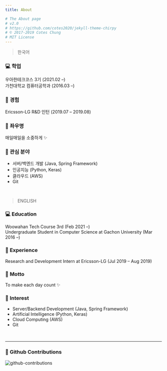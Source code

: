 ```yaml
---
title: About

# The About page
# v2.0
# https://github.com/cotes2020/jekyll-theme-chirpy
# © 2017-2019 Cotes Chung
# MIT License
---
```


<!-- > **Note**: Add Markdown syntax content to file `tabs/about.md` and it will show up on this page. -->

> 한국어

### 💻 **학업**
우아한테크코스 3기 (2021.02 –)<br/>
가천대학교 컴퓨터공학과 (2016.03 –)

### 💎 **경험**
Ericsson-LG R&D 인턴 (2019.07 – 2019.08)

### 💪 **좌우명**
매일매일을 소중하게 ✨

### 🎈 **관심 분야**
- 서버/백엔드 개발 (Java, Spring Framework)
- 인공지능 (Python, Keras)
- 클라우드 (AWS)
- Git

<br/>

> ENGLISH

### 💻 **Education**
Woowahan Tech Course 3rd (Feb 2021 –)<br/>
Undergraduate Student in Computer Science at Gachon University (Mar 2016 –)

### 💎 **Experience**
Research and Development Intern at Ericsson-LG (Jul 2019 – Aug 2019)

### 💪 **Motto**
To make each day count ✨

### 🎈 **Interest**
- Server/Backend Development (Java, Spring Framework)
- Artificial Intelligence (Python, Keras)
- Cloud Computing (AWS)
- Git

<br/>
<hr/>

### 🌻 **Github Contributions**
![github-contributions](https://ghchart.rshah.org/da-nyee)